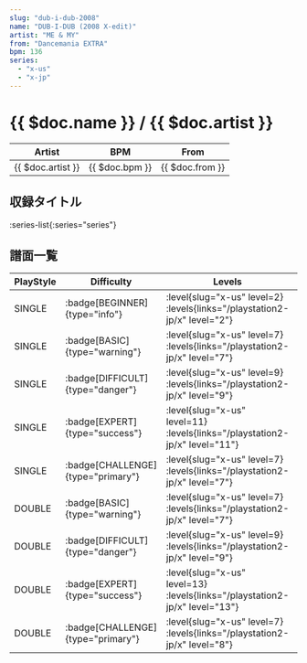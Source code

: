 ```yaml
---
slug: "dub-i-dub-2008"
name: "DUB-I-DUB (2008 X-edit)"
artist: "ME & MY"
from: "Dancemania EXTRA"
bpm: 136
series:
  - "x-us"
  - "x-jp"
---
```


# {{ $doc.name }} / {{ $doc.artist }}

|Artist|BPM|From|
|------|---|----|
|{{ $doc.artist }}|{{ $doc.bpm }}|{{ $doc.from }}|

## 収録タイトル

:series-list{:series="series"}

## 譜面一覧

|PlayStyle|Difficulty|Levels|Notes|Movie|
|---------|----------|------|-----|-----|
|SINGLE| :badge[BEGINNER]{type="info"}|<div class="field is-grouped is-grouped-multiline"> :level{slug="x-us" level=2}  :levels{links="/playstation2-jp/x" level="2"}</div>|76/0||
|SINGLE| :badge[BASIC]{type="warning"}|<div class="field is-grouped is-grouped-multiline"> :level{slug="x-us" level=7}  :levels{links="/playstation2-jp/x" level="7"}</div>|173/21||
|SINGLE| :badge[DIFFICULT]{type="danger"}|<div class="field is-grouped is-grouped-multiline"> :level{slug="x-us" level=9}  :levels{links="/playstation2-jp/x" level="9"}</div>|239/18||
|SINGLE| :badge[EXPERT]{type="success"}|<div class="field is-grouped is-grouped-multiline"> :level{slug="x-us" level=11}  :levels{links="/playstation2-jp/x" level="11"}</div>|284/13||
|SINGLE| :badge[CHALLENGE]{type="primary"}|<div class="field is-grouped is-grouped-multiline"> :level{slug="x-us" level=7}  :levels{links="/playstation2-jp/x" level="7"}</div>|151/15(28)||
|DOUBLE| :badge[BASIC]{type="warning"}|<div class="field is-grouped is-grouped-multiline"> :level{slug="x-us" level=7}  :levels{links="/playstation2-jp/x" level="7"}</div>|179/15||
|DOUBLE| :badge[DIFFICULT]{type="danger"}|<div class="field is-grouped is-grouped-multiline"> :level{slug="x-us" level=9}  :levels{links="/playstation2-jp/x" level="9"}</div>|232/2||
|DOUBLE| :badge[EXPERT]{type="success"}|<div class="field is-grouped is-grouped-multiline"> :level{slug="x-us" level=13}  :levels{links="/playstation2-jp/x" level="13"}</div>|322/18||
|DOUBLE| :badge[CHALLENGE]{type="primary"}|<div class="field is-grouped is-grouped-multiline"> :level{slug="x-us" level=7}  :levels{links="/playstation2-jp/x" level="8"}</div>|166/11(22)||
